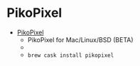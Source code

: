 # PikoPixel
- [PikoPixel](http://twilightedge.com/mac/pikopixel/)
  -  PikoPixel for Mac/Linux/BSD (BETA)
  - 
  - `brew cask install pikopixel`
